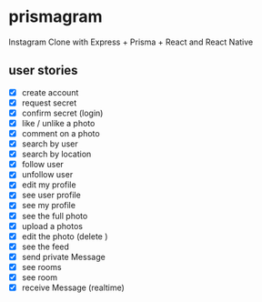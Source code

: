 # prismagram

Instagram Clone with Express + Prisma + React and React Native

## user stories

- [x] create account
- [x] request secret
- [x] confirm secret (login)
- [x] like / unlike a photo
- [x] comment on a photo
- [x] search by user
- [x] search by location
- [x] follow user
- [x] unfollow user
- [x] edit my profile
- [x] see user profile
- [x] see my profile
- [x] see the full photo
- [x] upload a photos
- [x] edit the photo (delete )
- [x] see the feed
- [x] send private Message
- [x] see rooms
- [x] see room
- [x] receive Message (realtime)
